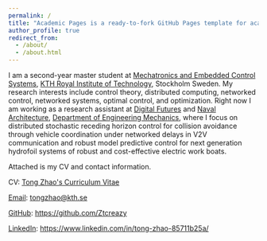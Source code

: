 ```yaml
---
permalink: /
title: "Academic Pages is a ready-to-fork GitHub Pages template for academic personal websites"
author_profile: true
redirect_from: 
  - /about/
  - /about.html
---
```


I am a second-year master student at [Mechatronics and Embedded Control Systems](https://www.kth.se/mmk/mechatronics/), [KTH Royal Institute of Technology](https://www.kth.se/en), Stockholm Sweden. My research interests include control theory, distributed computing, networked control, networked systems, optimal control, and optimization. Right now I am working as a research assistant at [Digital Futures](https://www.digitalfutures.kth.se/) and [Naval Architecture](https://www.kth.se/en/tekmek/forskargrupper/marina-system), [Department of Engineering Mechanics](https://www.kth.se/en/tekmek/institutionen-for-teknisk-mekanik-1.1204789), where I focus on distributed stochastic receding horizon control for collision avoidance through vehicle coordination under networked delays in V2V communication and robust model predictive control for next generation hydrofoil systems of robust and cost-effective electric work boats.

Attached is my CV and contact information.

CV: [Tong Zhao's Curriculum Vitae](https://github.com/Ztcreazy/tz.github.io/blob/master/assets/CV.pdf)

[Email](mailto:tongzhao@kth.se): tongzhao@kth.se

[GitHub](https://github.com/Ztcreazy): https://github.com/Ztcreazy

[LinkedIn](https://www.linkedin.com/in/tong-zhao-85711b25a/): https://www.linkedin.com/in/tong-zhao-85711b25a/
